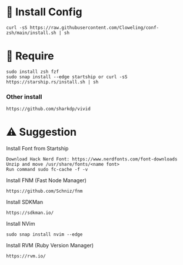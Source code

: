 # :rocket: Install Config
```
curl -sS https://raw.githubusercontent.com/Cloweling/conf-zsh/main/install.sh | sh
```

# :bell: Require 
```
sudo install zsh fzf
sudo snap install --edge startship or curl -sS https://starship.rs/install.sh | sh
```

### Other install 
```
https://github.com/sharkdp/vivid
```

# :warning: Suggestion
Install Font from Startship
```
Download Hack Nerd Font: https://www.nerdfonts.com/font-downloads
Unzip and move /usr/share/fonts/<name font>
Run command sudo fc-cache -f -v
```

Install FNM (Fast Node Manager)
```
https://github.com/Schniz/fnm
```

Install SDKMan
```
https://sdkman.io/
```

Install NVim 
```
sudo snap install nvim --edge
```

Install RVM (Ruby Version Manager)
```
https://rvm.io/
```
